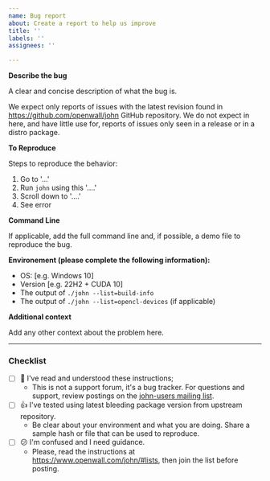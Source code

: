 ```yaml
---
name: Bug report
about: Create a report to help us improve
title: ''
labels: ''
assignees: ''

---
```


**Describe the bug**

A clear and concise description of what the bug is.

We expect only reports of issues with the latest revision found in https://github.com/openwall/john GitHub repository. We do not expect in here, and have little use for, reports of issues only seen in a release or in a distro package.

**To Reproduce**

Steps to reproduce the behavior:
1. Go to '...'
2. Run `john` using this '....'
3. Scroll down to '....'
4. See error

**Command Line**

If applicable, add the full command line and, if possible, a demo file to reproduce the bug.

**Environement (please complete the following information):**
 - OS: [e.g. Windows 10]
 - Version [e.g. 22H2 + CUDA 10]
 - The output of `./john --list=build-info`
 - The output of `./john --list=opencl-devices` (if applicable)

**Additional context**

Add any other context about the problem here.

****

### Checklist ###

- [ ] :1st_place_medal: I've read and understood these instructions;
  - This is not a support forum, it's a bug tracker. For questions and support, review postings on the [john-users mailing list](https://www.openwall.com/lists/john-users/).
- [ ] :thumbsup: I've tested using latest bleeding package version from upstream repository.
  - Be clear about your environment and what you are doing. Share a sample hash or file that can be used to reproduce.
- [ ] :confused: I'm confused and I need guidance.
  - Please, read the instructions at https://www.openwall.com/john/#lists, then join the list before posting.
